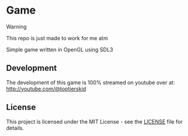 # Game
> [!WARNING]
> This repo is just made to work for me atm

Simple game written in OpenGL using SDL3

## Development
The development of this game is 100% streamed on youtube over at: http://youtube.com/@toptierskid

## License
This project is licensed under the MIT License - see the [LICENSE](LICENSE) file for details.